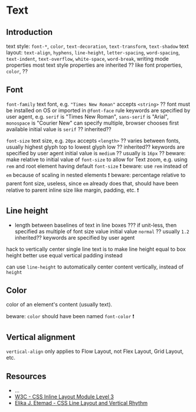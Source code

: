 # Text

<!-- ToDo: finish -->



## Introduction

text style: `font-*`, `color`, `text-decoration`, `text-transform`, `text-shadow`
text layout: `text-align`, `hyphens`, `line-height`, `letter-spacing`, `word-spacing`, `text-indent`, `text-overflow`, `white-space`, `word-break`, writing mode properties
most text style properties are inherited ?? like font properties, `color`, ??


## Font

`font-family`
text font, e.g. `"Times New Roman"`
accepts `<string>` ??
font must be installed on OS or imported in `@font-face` rule
keywords are specified by user agent, e.g. `serif` is "Times New Roman", `sans-serif` is "Arial", `monospace` is "Courier New"
can specify multiple, browser chooses first available
initial value is `serif` ??
inherited??

`font-size`
text size, e.g. `20px`
accepts `<length>` ??
varies between fonts, usually highest glyph top to lowest glyph low ??
inherited??
keywords are specified by user agent
initial value is `medium` ?? usually is `16px` ??
beware: make relative to initial value of `font-size` to allow for Text zoom, e.g. using `rem` and root element having default `font-size` ❗️
beware: use `rem` instead of `em` because of scaling in nested elements ❗️
beware: percentage relative to parent font size, useless, since `em` already does that, should have been relative to parent inline size like margin, padding, etc. ❗️


## Line height

- length between baselines of text in line boxes ???
if unit-less, then specified as multiple of font size value
initial value `normal` ?? usually `1.2`
inherited??
keywords are specified by user agent

hack to vertically center single line text is to make line height equal to box height
better use equal vertical padding instead

can use `line-height` to automatically center content vertically, instead of `height`

## Color

<!-- ToDo: finish, see css-color -->

color of an element's content (usually text).

beware: `color` should have been named `font-color` ❗️


## Vertical alignment

`vertical-align`
only applies to Flow Layout, not Flex Layout, Grid Layout, etc.


## Resources

- ...
- [W3C - CSS Inline Layout Module Level 3](https://www.w3.org/TR/css-inline-3)
- [Elika J. Etemad - CSS Line Layout and Vertical Rhythm](https://www.youtube.com/watch?v=OtlGo48iTOk)